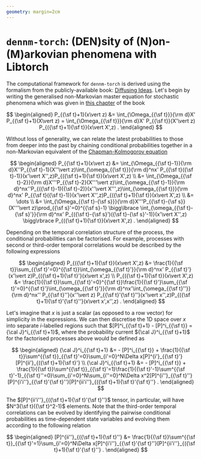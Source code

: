 ```yaml
---
geometry: margin=2cm
---
```


# `dennm-torch`: (DEN)sity of (N)on-(M)arkovian phenomena with Libtorch

The computational framework for `dennm-torch` is derived using the formalism from the publicly-available book: [Diffusing Ideas](https://umbralcalc.github.io/diffusing-ideas/). Let's begin by writing the generalised non-Markovian master equation for stochastic phenomena which was given in [this chapter](https://umbralcalc.github.io/diffusing-ideas/empirical_probabilistic_reweighting/chapter.pdf) of the book

$$
\begin{aligned}
P_{{\sf t}+1}(x\vert z) &= \int_{\Omega_{{\sf t}}}{\rm d}X' P_{{\sf t}+1}(X\vert z) = \int_{\Omega_{{\sf t}}}{\rm d}X' P_{{\sf t}}(X'\vert z) P_{({\sf t}+1){\sf t}}(x\vert X',z) .
\end{aligned}
$$

Without loss of generality, we can relate the latest probabilities to those from deeper into the past by chaining conditional probabilities together in a non-Markovian equivalent of the [Chapman-Kolmogorov equation](https://en.wikipedia.org/wiki/Chapman%E2%80%93Kolmogorov_equation)

$$
\begin{aligned}
P_{{\sf t}+1}(x\vert z) &= \int_{\Omega_{{\sf t}-1}}{\rm d}X''P_{{\sf t}-1}(X''\vert z)\int_{\omega_{{\sf t}}}{\rm d}^nx' P_{{\sf t}({\sf t}-1)}(x'\vert X'',z)P_{({\sf t}+1){\sf t}}(x\vert X',z) \\
&= \int_{\Omega_{{\sf t}-2}}{\rm d}X'''P_{{\sf t}-2}(X'''\vert z)\int_{\omega_{{\sf t}-1}}{\rm d}^nx''P_{({\sf t}-1)({\sf t}-2)}(x''\vert X''',z)\int_{\omega_{{\sf t}}}{\rm d}^nx' P_{{\sf t}({\sf t}-1)}(x'\vert X'',z)P_{({\sf t}+1){\sf t}}(x\vert X',z) \\
&= \dots \\
&= \int_{\Omega_{{\sf t}-{\sf s}}}{\rm d}X'''P_{{\sf t}-{\sf s}}(X'''\vert z)\prod_{{\sf s}'=0}^{{\sf s}-1} \bigg\lbrace \int_{\omega_{{\sf t}-{\sf s}'}}{\rm d}^nx' P_{({\sf t}-{\sf s}')({\sf t}-{\sf s}'-1)}(x'\vert X'',z) \bigg\rbrace P_{({\sf t}+1){\sf t}}(x\vert X',z) .
\end{aligned}
$$

Depending on the temporal correlation structure of the process, the conditional probabilities can be factorised. For example, processes with second or third-order temporal correlations would be described by the following expressions

$$
\begin{aligned}
P_{({\sf t}+1){\sf t}}(x\vert X',z) &= \frac{1}{{\sf t}}\sum_{{\sf t}'=0}^{{\sf t}}\int_{\omega_{{\sf t}'}}{\rm d}^nx' P_{{\sf t}'}(x'\vert z)P_{({\sf t}+1){\sf t}'}(x\vert x',z) \\
P_{({\sf t}+1){\sf t}}(x\vert X',z) &= \frac{1}{{\sf t}}\sum_{{\sf t}'=0}^{{\sf t}}\frac{1}{{\sf t}'}\sum_{{\sf t}'=0}^{{\sf t}'}\int_{\omega_{{\sf t}'}}{\rm d}^nx'\int_{\omega_{{\sf t}''}}{\rm d}^nx'' P_{{\sf t}''}(x''\vert z) P_{{\sf t}'{\sf t}''}(x'\vert x'',z)P_{({\sf t}+1){\sf t}'{\sf t}''}(x\vert x',x'',z) .
\end{aligned}
$$

Let's imagine that $x$ is just a scalar (as opposed to a row vector) for simplicity in the expressions. We can then discretise the 1D space over $x$ into separate $i$-labelled regions such that $[P]^i_{{\sf t}+1} - [P]^i_{{\sf t}} = {\cal J}^i_{{\sf t}+1}$, where the probability current ${\cal J}^i_{{\sf t}+1}$ for the factorised processes above would be defined as

$$
\begin{aligned}
{\cal J}^i_{{\sf t}+1} &= - [P]^i_{{\sf t}} + \frac{1}{{\sf t}}\sum^{{\sf t}}_{{\sf t}'=0}\sum_{i'=0}^N\Delta x[P]^{i'}_{{\sf t}'}[P]^{ii'}_{({\sf t}+1){\sf t}'} \\
{\cal J}^i_{{\sf t}+1} &= - [P]^i_{{\sf t}} + \frac{1}{{\sf t}}\sum^{{\sf t}}_{{\sf t}'=1}\frac{1}{{\sf t}'-1}\sum^{{\sf t}'-1}_{{\sf t}''=0}\sum_{i'=0}^N\sum_{i''=0}^N\Delta x^2[P]^{i''}_{{\sf t}''}[P]^{i'i''}_{{\sf t}'{\sf t}''}[P]^{ii'i''}_{({\sf t}+1){\sf t}'{\sf t}''} .
\end{aligned}
$$

The $[P]^{ii'i''}_{({\sf t}+1){\sf t}'{\sf t}''}$ tensor, in particular, will have $N^3{\sf t}({\sf t}^2-1)$ elements. Note that the third-order temporal correlations can be evolved by identifying the pairwise conditional probabilities as time-dependent state variables and evolving them according to the following relation

$$
\begin{aligned}
[P]^{ii''}_{({\sf t}+1){\sf t}''} &= \frac{1}{{\sf t}}\sum^{{\sf t}}_{{\sf t}'=1}\sum_{i'=0}^N\Delta x[P]^{i'i''}_{{\sf t}'{\sf t}''}[P]^{ii'i''}_{({\sf t}+1){\sf t}'{\sf t}''} .
\end{aligned}
$$

